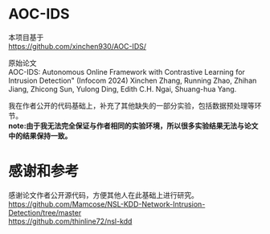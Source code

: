 # AOC-IDS
本项目基于  
https://github.com/xinchen930/AOC-IDS/

原始论文  
AOC-IDS: Autonomous Online Framework with Contrastive Learning for Intrusion Detection" (Infocom 2024)
Xinchen Zhang, Running Zhao, Zhihan Jiang, Zhicong Sun, Yulong Ding, Edith C.H. Ngai, Shuang-hua Yang.


我在作者公开的代码基础上，补充了其他缺失的一部分实验，包括数据预处理等环节。  
**note:由于我无法完全保证与作者相同的实验环境，所以很多实验结果无法与论文中的结果保持一致。**

# 感谢和参考
感谢论文作者公开源代码，方便其他人在此基础上进行研究。  
https://github.com/Mamcose/NSL-KDD-Network-Intrusion-Detection/tree/master   
https://github.com/thinline72/nsl-kdd
